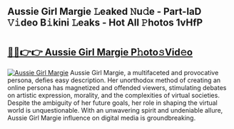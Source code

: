 ## Aussie Girl Margie 𝙻eaked 𝙽u𝚍e - Part-IaD 𝚅𝚒deo B𝚒kini 𝙻eaks - Hot All 𝙿hotos 1vHfP

# <h2><a href="http://ld3mdv.urlbe.top/?page=Aussie+Girl+Margie">🔗🔗👉👉 Aussie Girl Margie P𝚑oto𝚜Vid𝚎o</a></h2>

[![Aussie Girl Margie](https://i.imgur.com/eBuTRDB.gif)](http://ld3mdv.urlbe.top/?page=Aussie+Girl+Margie)
Aussie Girl Margie, a multifaceted and provocative persona, defies easy description. Her unorthodox method of creating an online persona has magnetized and offended viewers, stimulating debates on artistic expression, morality, and the complexities of virtual societies. Despite the ambiguity of her future goals, her role in shaping the virtual world is unquestionable. With an unwavering spirit and undeniable allure, Aussie Girl Margie influence on digital media is groundbreaking.
